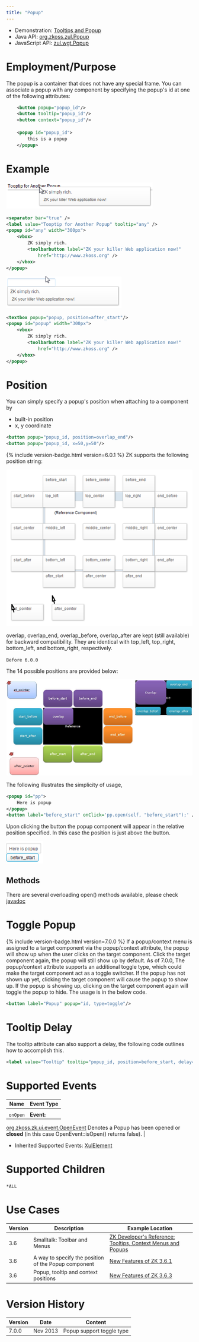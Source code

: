 ```yaml
---
title: "Popup"
---
```



- Demonstration: [Tooltips and Popup](http://www.zkoss.org/zkdemo/popup)
- Java API: [org.zkoss.zul.Popup](https://www.zkoss.org/javadoc/latest/zk/org/zkoss/zul/Popup.html)
- JavaScript API: [zul.wgt.Popup](https://www.zkoss.org/javadoc/latest/jsdoc/classes/zul.wgt.Popup.html)


# Employment/Purpose

The popup is a container that does not have any special frame. You can
associate a popup with any component by specifying the popup's id at one
of the following attributes:

```xml
    <button popup="popup_id"/>
    <button tooltip="popup_id"/>
    <button context="popup_id"/>

    <popup id="popup_id">
        this is a popup
    </popup>
```

# Example

![](/zk_component_ref/images/ZKComRef_Popup.PNG)

```xml
<separator bar="true" />
<label value="Tooptip for Another Popup" tooltip="any" />
<popup id="any" width="300px">
    <vbox>
        ZK simply rich.
        <toolbarbutton label="ZK your killer Web application now!"
            href="http://www.zkoss.org" />
    </vbox>
</popup>
```

![](/zk_component_ref/images/ZKComRef_Popup2.PNG)

```xml
<textbox popup="popup, position=after_start"/>
<popup id="popup" width="300px">
    <vbox>
        ZK simply rich.
        <toolbarbutton label="ZK your killer Web application now!"
            href="http://www.zkoss.org" />
    </vbox>
</popup>
```

# Position

You can simply specify a popup's position when attaching to a component
by

- built-in position
- x, y coordinate

```xml
<button popup="popup_id, position=overlap_end"/>
<button popup="popup_id, x=50,y=50"/>
```

{% include version-badge.html version=6.0.1 %} ZK supports the following position
string:

![](/zk_component_ref/images/ZKComRef_Popup_Position_601.png)

overlap, overlap_end, overlap_before, overlap_after are kept (still
available) for backward compatibility. They are identical with top_left,
top_right, bottom_left, and bottom_right, respectively.

`Before 6.0.0`

The 14 possible positions are provided below:

![](/zk_component_ref/images/ZKComRef_Popup_Position.png)

The following illustrates the simplicity of usage,

```xml
<popup id="pp">
    Here is popup
</popup>
<button label="before_start" onClick='pp.open(self, "before_start");' />
```

Upon clicking the button the popup component will appear in the relative
position specified. In this case the position is just above the button.

![](/zk_component_ref/images/ZKComRef_Popup_Beforestart.png)

## Methods

There are several overloading open() methods available, please check
[javadoc](https://www.zkoss.org/javadoc/latest/zk/org/zkoss/zul/Popup.html)

# Toggle Popup

{% include version-badge.html version=7.0.0 %} If a popup/context menu is assigned
to a target component via the popup/context attribute, the popup will
show up when the user clicks on the target component. Click the target
component again, the popup will still show up by default. As of 7.0.0,
The popup/context attribute supports an additional toggle type, which
could make the target component act as a toggle switcher. If the popup
has not shown up yet, clicking the target component will cause the popup
to show up. If the popup is showing up, clicking on the target component
again will toggle the popup to hide. The usage is in the below code.

```xml
<button label="Popup" popup="id, type=toggle"/>
```

# Tooltip Delay

The tooltip attribute can also support a delay, the following code
outlines how to accomplish this.

```xml
<label value="Tooltip" tooltip="popup_id, position=before_start, delay=500"/>
```

# Supported Events

| Name | Event Type |
|---|---|
|  |  |
| `onOpen` | <strong>Event:</strong>
[org.zkoss.zk.ui.event.OpenEvent](https://www.zkoss.org/javadoc/latest/zk/org/zkoss/zk/ui/event/OpenEvent.html) Denotes a Popup has
been opened or <strong>closed</strong> (in this case OpenEvent::isOpen()
returns false). |

- Inherited Supported Events: [ XulElement]({{site.baseurl}}/zk_component_ref/xulelement#Supported_Events)

# Supported Children

`*ALL`

# Use Cases

| Version | Description                                          | Example Location                                                                                                                                                                                 |
|---------|------------------------------------------------------|--------------------------------------------------------------------------------------------------------------------------------------------------------------------------------------------------|
| 3.6     | Smalltalk: Toolbar and Menus                         | [ZK Developer's Reference: Tooltips, Context Menus and Popups]({{site.baseurl}}/zk_dev_ref/ui_patterns/tooltips,_context_menus_and_popups)                                               |
| 3.6     | A way to specify the position of the Popup component | [New Features of ZK 3.6.1](https://www.zkoss.org/wiki/Small_Talks/2009/April/New_Features_of_ZK_3.6.1#A_way_to_specify_the_position_of_the_Popup_component_A_way_to_specify_the_position_of_the_Popup_component) |
| 3.6     | Popup, tooltip and context positions                 | [New Features of ZK 3.6.3](https://www.zkoss.org/wiki/Small_Talks/2009/November/New_Features_of_ZK_3.6.3#Popup.2C_tooltip_and_context_positions_Popup,_tooltip_and_context_positions)                            |

# Version History



| Version | Date     | Content                   |
|---------|----------|---------------------------|
| 7.0.0   | Nov 2013 | Popup support toggle type |


